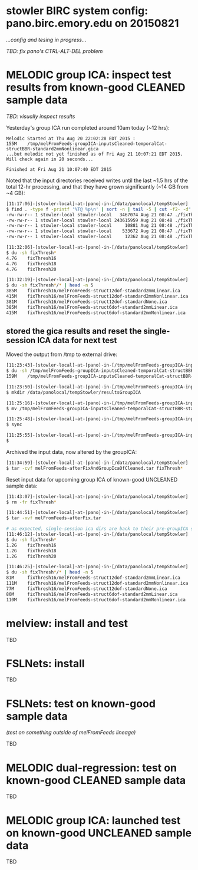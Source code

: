 # stowler BIRC system config: pano.birc.emory.edu on 20150821

_...config and tesing in progress..._

_TBD: fix pano's CTRL-ALT-DEL problem_


# MELODIC group ICA: inspect test results from known-good CLEANED sample data

_TBD: visually inspect results_

Yesterday's group ICA run completed around 10am today (~12 hrs):
```
Melodic Started at Thu Aug 20 22:02:28 EDT 2015 :
155M    /tmp/melFromFeeds-groupICA-inputsCleaned-temporalCat-structBBR-standard2mmNonlinear.gica
...but melodic not yet finished as of Fri Aug 21 10:07:21 EDT 2015. Will check again in 20 seconds...

Finished at Fri Aug 21 10:07:40 EDT 2015
```

Noted that the input directories received writes until the last ~1.5 hrs of the total 12-hr processing, and that they have grown significantly (~14 GB from ~4 GB):

```bash
[11:17:06]-[stowler-local]-at-[pano]-in-[/data/panolocal/tempStowler]
$ find . -type f -printf '%T@ %p\n' | sort -n | tail -5 | cut -f2- -d" " | xargs ls -al
-rw-rw-r-- 1 stowler-local stowler-local   3467074 Aug 21 08:47 ./fixThresh16/melFromFeeds-struct6dof-standardNone.ica/filtered_func_data_clean_melFromFeeds-groupICA-inputsCleaned-temporalCat-structBBR-standard2mmNonlinear.ica/reg_standard/bg_image.nii.gz
-rw-rw-r-- 1 stowler-local stowler-local 243615959 Aug 21 08:48 ./fixThresh16/melFromFeeds-struct6dof-standardNone.ica/filtered_func_data_clean_melFromFeeds-groupICA-inputsCleaned-temporalCat-structBBR-standard2mmNonlinear.ica/reg_standard/filtered_func_data.nii.gz
-rw-rw-r-- 1 stowler-local stowler-local     10881 Aug 21 08:48 ./fixThresh16/melFromFeeds-struct6dof-standardNone.ica/filtered_func_data_clean_melFromFeeds-groupICA-inputsCleaned-temporalCat-structBBR-standard2mmNonlinear.ica/reg_standard/mask.nii.gz
-rw-rw-r-- 1 stowler-local stowler-local    533672 Aug 21 08:47 ./fixThresh16/melFromFeeds-struct6dof-standardNone.ica/filtered_func_data_clean_melFromFeeds-groupICA-inputsCleaned-temporalCat-structBBR-standard2mmNonlinear.ica/reg_standard/standard.nii.gz
-rw-rw-r-- 1 stowler-local stowler-local     12362 Aug 21 08:48 ./fixThresh16/melFromFeeds-struct6dof-standardNone.ica/filtered_func_data_clean_melFromFeeds-groupICA-inputsCleaned-temporalCat-structBBR-standard2mmNonlinear.ica/report_log.html

[11:32:06]-[stowler-local]-at-[pano]-in-[/data/panolocal/tempStowler]
$ du -sh fixThresh*
4.7G    fixThresh16
4.7G    fixThresh18
4.7G    fixThresh20

[11:32:19]-[stowler-local]-at-[pano]-in-[/data/panolocal/tempStowler]
$ du -sh fixThresh*/* | head -n 5
385M    fixThresh16/melFromFeeds-struct12dof-standard2mmLinear.ica
415M    fixThresh16/melFromFeeds-struct12dof-standard2mmNonlinear.ica
381M    fixThresh16/melFromFeeds-struct12dof-standardNone.ica
385M    fixThresh16/melFromFeeds-struct6dof-standard2mmLinear.ica
415M    fixThresh16/melFromFeeds-struct6dof-standard2mmNonlinear.ica
```

## stored the gica results and reset the single-session ICA data for next test

Moved the output from /tmp to external drive:
```bash
[11:23:43]-[stowler-local]-at-[pano]-in-[/tmp/melFromFeeds-groupICA-inputsCleaned-temporalCat-structBBR-standard2mmNonlinear.gica]
$ du -sh /tmp/melFromFeeds-groupICA-inputsCleaned-temporalCat-structBBR-standard2mmNonlinear.gica
159M    /tmp/melFromFeeds-groupICA-inputsCleaned-temporalCat-structBBR-standard2mmNonlinear.gica

[11:23:50]-[stowler-local]-at-[pano]-in-[/tmp/melFromFeeds-groupICA-inputsCleaned-temporalCat-structBBR-standard2mmNonlinear.gica]
$ mkdir /data/panolocal/tempStowler/resultsGroupICA

[11:25:16]-[stowler-local]-at-[pano]-in-[/tmp/melFromFeeds-groupICA-inputsCleaned-temporalCat-structBBR-standard2mmNonlinear.gica]
$ mv /tmp/melFromFeeds-groupICA-inputsCleaned-temporalCat-structBBR-standard2mmNonlinear.gica /data/panolocal/tempStowler/resultsGroupICA/

[11:25:48]-[stowler-local]-at-[pano]-in-[/tmp/melFromFeeds-groupICA-inputsCleaned-temporalCat-structBBR-standard2mmNonlinear.gica]
$ sync

[11:25:55]-[stowler-local]-at-[pano]-in-[/tmp/melFromFeeds-groupICA-inputsCleaned-temporalCat-structBBR-standard2mmNonlinear.gica]
$
``` 

Archived the input data, now altered by the groupICA:

```bash
[11:34:59]-[stowler-local]-at-[pano]-in-[/data/panolocal/tempStowler]
$ tar -cvf melFromFeeds-afterFixAndGroupIcaOfCleaned.tar fixThresh*
```

Reset input data for upcoming group ICA of known-good UNCLEANED sample data:

```bash
[11:43:07]-[stowler-local]-at-[pano]-in-[/data/panolocal/tempStowler]
$ rm -fr fixThresh*

[11:44:51]-[stowler-local]-at-[pano]-in-[/data/panolocal/tempStowler]
$ tar -xvf melFromFeeds-afterFix.tar

# as expected, single-session ica dirs are back to their pre-groupICA sizes:
[11:46:12]-[stowler-local]-at-[pano]-in-[/data/panolocal/tempStowler]
$ du -sh fixThresh*
1.2G    fixThresh16
1.2G    fixThresh18
1.2G    fixThresh20

[11:46:25]-[stowler-local]-at-[pano]-in-[/data/panolocal/tempStowler]
$ du -sh fixThresh*/* | head -n 5
81M     fixThresh16/melFromFeeds-struct12dof-standard2mmLinear.ica
111M    fixThresh16/melFromFeeds-struct12dof-standard2mmNonlinear.ica
77M     fixThresh16/melFromFeeds-struct12dof-standardNone.ica
80M     fixThresh16/melFromFeeds-struct6dof-standard2mmLinear.ica
110M    fixThresh16/melFromFeeds-struct6dof-standard2mmNonlinear.ica
```

# melview: install and test

TBD

# FSLNets: install

TBD

# FSLNets: test on known-good sample data

_(test on something outside of melFromFeeds lineage)_

TBD

# MELODIC dual-regression: test on known-good CLEANED sample data

TBD

# MELODIC group ICA: launched test on known-good UNCLEANED sample data

TBD
